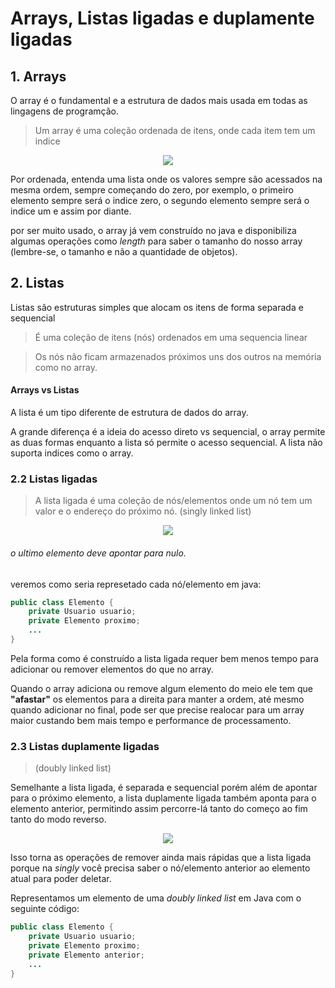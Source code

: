 # Arrays, Listas ligadas e duplamente ligadas

## 1. Arrays

O array é o fundamental e a estrutura de dados mais usada em todas as lingagens de programção.

> Um array é uma coleção ordenada de itens, onde cada item tem um indice

<center><img src="https://docs.oracle.com/javase/tutorial/figures/java/objects-tenElementArray.gif"></center>

Por ordenada, entenda uma lista onde os valores sempre são acessados na mesma ordem, sempre começando do zero, por exemplo, o primeiro elemento sempre será o indice zero, o segundo elemento sempre será o indice um e assim por diante.

por ser muito usado, o array já vem construído no java e disponibiliza algumas operações como _length_ para saber o tamanho do nosso array (lembre-se, o tamanho e não a quantidade de objetos).

## 2. Listas

Listas são estruturas simples que alocam os itens de forma separada e sequencial

> É uma coleção de itens (nós) ordenados em uma sequencia linear

> Os nós não ficam armazenados próximos uns dos outros na memória como no array.

#### Arrays vs Listas
A lista é um tipo diferente de estrutura de dados do array.

A grande diferença é a ideia do acesso direto vs sequencial, o array permite as duas formas enquanto a lista só permite o acesso sequencial. A lista não suporta indices como o array.

### 2.2 Listas ligadas
> A lista ligada é uma coleção de nós/elementos onde um nó tem um valor e o endereço do próximo nó. (singly linked list)

<center><img src="https://miro.medium.com/max/816/1*CJ27twE8azv289_SNvd0iQ.png"></center>

###### o ultimo elemento deve apontar para nulo.
veremos como seria represetado cada nó/elemento em java:


```java
public class Elemento {
    private Usuario usuario;
    private Elemento proximo;
    ...
}
```

Pela forma como é construído a lista ligada requer bem menos tempo para adicionar ou remover elementos do que no array.

Quando o array adiciona ou remove algum elemento do meio ele tem que __"afastar"__ os elementos para a direita para manter a ordem, até mesmo quando adicionar no final, pode ser que precise realocar para um array maior custando bem mais tempo e performance de processamento.

### 2.3 Listas duplamente ligadas
> (doubly linked list)

Semelhante a lista ligada, é separada e sequencial porém além de apontar para o próximo elemento, a lista duplamente ligada também aponta para o elemento anterior, permitindo assim percorre-lá tanto do começo ao fim tanto do modo reverso. 

<center><img src="https://miro.medium.com/max/1220/1*MQXQEng-gv6FDdFozbAsOg.png"></center>

Isso torna as operações de remover ainda mais rápidas que a lista ligada porque na _singly_ você precisa saber o nó/elemento anterior ao elemento atual para poder deletar.

Representamos um elemento de uma _doubly linked list_ em Java com o seguinte código:

```java
public class Elemento {
    private Usuario usuario;
    private Elemento proximo;
    private Elemento anterior;
    ...
}
```